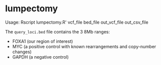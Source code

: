 # lumpectomy

Usage:
Rscript lumpectomy.R' vcf_file bed_file out_vcf_file out_csv_file

The `query_loci.bed` file contains the 3 8Mb ranges:

- FOXA1 (our region of interest)
- MYC (a positive control with known rearrangements and copy-number changes) 
- GAPDH (a negative control)
